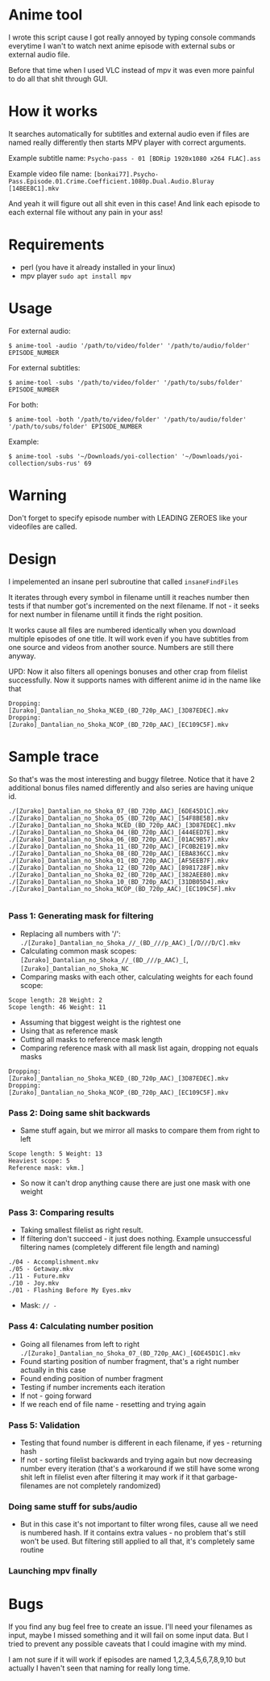 # Anime tool

I wrote this script cause I got really annoyed by typing console commands everytime I wan't to watch next anime episode with external subs or external audio file. 

Before that time when I used VLC instead of mpv it was even more painful to do all that shit through GUI.

# How it works

It searches automatically for subtitles and external audio even if files are named really differently then starts MPV player with correct arguments.

Example subtitle name:
```Psycho-pass - 01 [BDRip 1920x1080 x264 FLAC].ass```

Example video file name:
```[bonkai77].Psycho-Pass.Episode.01.Crime.Coefficient.1080p.Dual.Audio.Bluray [14BEE8C1].mkv```

And yeah it will figure out all shit even in this case! And link each episode to each external file without any pain in your ass!

# Requirements
* perl (you have it already installed in your linux)
* mpv player
`sudo apt install mpv`

# Usage

For external audio:
```
$ anime-tool -audio '/path/to/video/folder' '/path/to/audio/folder' EPISODE_NUMBER
```

For external subtitles:
```
$ anime-tool -subs '/path/to/video/folder' '/path/to/subs/folder' EPISODE_NUMBER
```

For both:
```
$ anime-tool -both '/path/to/video/folder' '/path/to/audio/folder' '/path/to/subs/folder' EPISODE_NUMBER
```

Example:
```
$ anime-tool -subs '~/Downloads/yoi-collection' '~/Downloads/yoi-collection/subs-rus' 69
```

# Warning

Don't forget to specify episode number with LEADING ZEROES like your videofiles are called.

# Design

I impelemented an insane perl subroutine that called ```insaneFindFiles```

It iterates through every symbol in filename untill it reaches number then tests if that number got's incremented on the next filename. If not - it seeks for next number in filename untill it finds the right position.

It works cause all files are numbered identically when you download multiple episodes of one title. It will work even if you have subtitles from one source and videos from another source. Numbers are still there anyway.

UPD: Now it also filters all openings bonuses and other crap from filelist successfully. Now it supports names with different anime id in the name like that

```
Dropping: [Zurako]_Dantalian_no_Shoka_NCED_(BD_720p_AAC)_[3D87EDEC].mkv
Dropping: [Zurako]_Dantalian_no_Shoka_NCOP_(BD_720p_AAC)_[EC109C5F].mkv
```

# Sample trace

So that's was the most interesting and buggy filetree. Notice that it have 2 additional bonus files named differently and also series are having unique id.

```
./[Zurako]_Dantalian_no_Shoka_07_(BD_720p_AAC)_[6DE45D1C].mkv
./[Zurako]_Dantalian_no_Shoka_05_(BD_720p_AAC)_[54F8BE5B].mkv
./[Zurako]_Dantalian_no_Shoka_NCED_(BD_720p_AAC)_[3D87EDEC].mkv
./[Zurako]_Dantalian_no_Shoka_04_(BD_720p_AAC)_[444EED7E].mkv
./[Zurako]_Dantalian_no_Shoka_06_(BD_720p_AAC)_[01AC9B57].mkv
./[Zurako]_Dantalian_no_Shoka_11_(BD_720p_AAC)_[FC0B2E19].mkv
./[Zurako]_Dantalian_no_Shoka_08_(BD_720p_AAC)_[EBA836CC].mkv
./[Zurako]_Dantalian_no_Shoka_01_(BD_720p_AAC)_[AF5EEB7F].mkv
./[Zurako]_Dantalian_no_Shoka_12_(BD_720p_AAC)_[8981728F].mkv
./[Zurako]_Dantalian_no_Shoka_02_(BD_720p_AAC)_[382AEE80].mkv
./[Zurako]_Dantalian_no_Shoka_10_(BD_720p_AAC)_[31DB05D4].mkv
./[Zurako]_Dantalian_no_Shoka_NCOP_(BD_720p_AAC)_[EC109C5F].mkv


```
### Pass 1: Generating mask for filtering
* Replacing all numbers with '/': `./[Zurako]_Dantalian_no_Shoka_//_(BD_///p_AAC)_[/D///D/C].mkv`
* Calculating common mask scopes: `[Zurako]_Dantalian_no_Shoka_//_(BD_///p_AAC)_[`, `[Zurako]_Dantalian_no_Shoka_NC`
* Comparing masks with each other, calculating weights for each found scope: 
```
Scope length: 28 Weight: 2
Scope length: 46 Weight: 11
```
* Assuming that biggest weight is the rightest one
* Using that as reference mask
* Cutting all masks to reference mask length
* Comparing reference mask with all mask list again, dropping not equals masks
```
Dropping: [Zurako]_Dantalian_no_Shoka_NCED_(BD_720p_AAC)_[3D87EDEC].mkv
Dropping: [Zurako]_Dantalian_no_Shoka_NCOP_(BD_720p_AAC)_[EC109C5F].mkv
```

### Pass 2: Doing same shit backwards
* Same stuff again, but we mirror all masks to compare them from right to left
```
Scope length: 5 Weight: 13
Heaviest scope: 5
Reference mask: vkm.]
```
* So now it can't drop anything cause there are just one mask with one weight

### Pass 3: Comparing results
* Taking smallest filelist as right result.
* If filtering don't succeed - it just does nothing. Example unsuccessful filtering names (completely different file length and naming)
```
./04 - Accomplishment.mkv
./05 - Getaway.mkv
./11 - Future.mkv
./10 - Joy.mkv
./01 - Flashing Before My Eyes.mkv
```
* Mask: `// - `

### Pass 4: Calculating number position
* Going all filenames from left to right `./[Zurako]_Dantalian_no_Shoka_07_(BD_720p_AAC)_[6DE45D1C].mkv`
* Found starting position of number fragment, that's a right number actually in this case
* Found ending position of number fragment
* Testing if number increments each iteration
* If not - going forward
* If we reach end of file name - resetting and trying again

### Pass 5: Validation
* Testing that found number is different in each filename, if yes - returning hash
* If not - sorting filelist backwards and trying again but now decreasing number every iteration (that's a workaround if we still have some wrong shit left in filelist even after filtering it may work if it that garbage-filenames are not completely randomized)

### Doing same stuff for subs/audio
* But in this case it's not important to filter wrong files, cause all we need is numbered hash. If it contains extra values - no problem that's still won't be used. But filtering still applied to all that, it's completely same routine

### Launching mpv finally

# Bugs

If you find any bug feel free to create an issue. I'll need your filenames as input, maybe I missed something and it will fail on some input data. But I tried to prevent any possible caveats that I could imagine with my mind.

I am not sure if it will work if episodes are named 1,2,3,4,5,6,7,8,9,10 but actually I haven't seen that naming for really long time.

